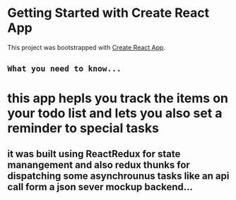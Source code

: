# Getting Started with Create React App

This project was bootstrapped with [Create React App](https://github.com/facebook/create-react-app).

## `What you need to know...`

# this app hepls you track the items on your todo list and lets you also set a reminder to special tasks
## it was built using ReactRedux for state manangement and also redux thunks for dispatching some asynchrounus tasks like an api call form a json sever mockup backend...
